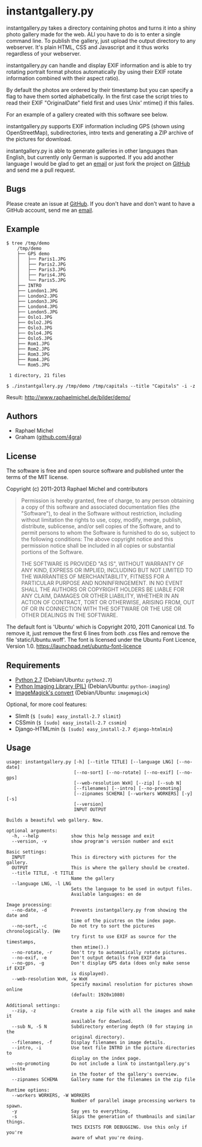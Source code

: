 instantgallery.py
=================

instantgallery.py takes a directory containing photos and turns it into a 
shiny photo gallery made for the web. ALl you have to do is to enter a single
command line. To publish the gallery, just upload the output directory to 
any webserver. It's plain HTML, CSS and Javascript and it thus works regardless 
of your webserver.

instantgallery.py can handle and display EXIF information and is able to try
rotating portrait format photos automatically (by using their EXIF rotate
information combined with their aspect ratio).

By default the photos are ordered by their timestamp but you can specify a flag to 
have them sorted alphabetically. In the first case the script tries to read 
their EXIF "OriginalDate" field first and uses Unix' mtime() if this failes.

For an example of a gallery created with this software see below.

instantgallery.py supports EXIF information including GPS (shown using 
OpenStreetMap), subdirectories, intro texts and generating a ZIP archive
of the pictures for download.

instantgallery.py is able to generate galleries in other languages than
English, but currently only German is supported. If you add another language
I would be glad to get an [email](<raphael@geeksfactory.de>) or just fork
the project on [GitHub](<https://github.com/raphaelm/instantgallery>) and
send me a pull request.

Bugs
----

Please create an issue at [GitHub](<https://github.com/raphaelm/instantgallery>).
If you don't have and don't want to have a GitHub account, send me an [email](<raphael@geeksfactory.de>).

Example
-------

    $ tree /tmp/demo
        /tmp/demo
        ├── GPS demo
        │   ├── Paris1.JPG
        │   ├── Paris2.JPG
        │   ├── Paris3.JPG
        │   ├── Paris4.JPG
        │   └── Paris5.JPG
        ├── INTRO
        ├── London1.JPG
        ├── London2.JPG
        ├── London3.JPG
        ├── London4.JPG
        ├── London5.JPG
        ├── Oslo1.JPG
        ├── Oslo2.JPG
        ├── Oslo3.JPG
        ├── Oslo4.JPG
        ├── Oslo5.JPG
        ├── Rom1.JPG
        ├── Rom2.JPG
        ├── Rom3.JPG
        ├── Rom4.JPG
        └── Rom5.JPG

     1 directory, 21 files

    $ ./instantgallery.py /tmp/demo /tmp/capitals --title "Capitals" -i -z
    
Result: http://www.raphaelmichel.de/bilder/demo/

Authors
-------
* Raphael Michel
* Graham ([github.com/4gra](https://github.com/4gra/instantgallery))

License
-------

The software is free and open source software and published unter the terms
of the MIT license.

Copyright (c) 2011-2013 Raphael Michel and contributors

> Permission is hereby granted, free of charge, to any person obtaining a copy of 
> this software and associated documentation files (the "Software"), to deal in the 
> Software without restriction, including without limitation the rights to use, copy, 
> modify, merge, publish, distribute, sublicense, and/or sell copies of the Software, 
> and to permit persons to whom the Software is furnished to do so, subject to the 
> following conditions:
> The above copyright notice and this permission notice shall be included in 
> all copies or substantial portions of the Software.
> 
> THE SOFTWARE IS PROVIDED "AS IS", WITHOUT WARRANTY OF ANY KIND, EXPRESS OR 
> IMPLIED, INCLUDING BUT NOT LIMITED TO THE WARRANTIES OF MERCHANTABILITY, 
> FITNESS FOR A PARTICULAR PURPOSE AND NONINFRINGEMENT. IN NO EVENT SHALL THE 
> AUTHORS OR COPYRIGHT HOLDERS BE LIABLE FOR ANY CLAIM, DAMAGES OR OTHER 
> LIABILITY, WHETHER IN AN ACTION OF CONTRACT, TORT OR OTHERWISE, ARISING 
> FROM, OUT OF OR IN CONNECTION WITH THE SOFTWARE OR THE USE OR OTHER 
> DEALINGS IN THE SOFTWARE.

The default font is 'Ubuntu' which is Copyright 2010, 2011 Canonical Ltd.
To remove it, just remove the first 6 lines from both .css files and
remove the file 'static/Ubuntu.woff'.
The font is licensed under the Ubuntu Font Licence, Version 1.0. 
https://launchpad.net/ubuntu-font-licence

Requirements
------------

* [Python 2.7](http://python.org/) (Debian/Ubuntu: `python2.7`)
* [Python Imaging Library (PIL)](http://www.pythonware.com/products/pil/) (Debian/Ubuntu: `python-imaging`)
* [ImageMagick's convert](http://imagemagick.org/) (Debian/Ubuntu: `imagemagick`)
        
Optional, for more cool features:

* SlimIt (`$ [sudo] easy_install-2.7 slimit`)
* CSSmin (`$ [sudo] easy_install-2.7 cssmin`)
* Django-HTMLmin (`$ [sudo] easy_install-2.7 django-htmlmin`)

Usage
-----
    usage: instantgallery.py [-h] [--title TITLE] [--language LNG] [--no-date]
                             [--no-sort] [--no-rotate] [--no-exif] [--no-gps]
                             [--web-resolution WxH] [--zip] [--sub N]
                             [--filenames] [--intro] [--no-promoting] 
                             [--zipnames SCHEMA] [--workers WORKERS] [-y] [-s]
                             [--version]
                             INPUT OUTPUT

    Builds a beautiful web gallery. Now.

    optional arguments:
      -h, --help            show this help message and exit
      --version, -v         show program's version number and exit

    Basic settings:
      INPUT                 This is directory with pictures for the gallery.
      OUTPUT                This is where the gallery should be created.
      --title TITLE, -t TITLE
                            Name the gallery
      --language LNG, -l LNG
                            Sets the language to be used in output files.
                            Available languages: en de

    Image processing:
      --no-date, -d         Prevents instantgallery.py from showing the date and
                            time of the picutres on the index page.
      --no-sort, -c         Do not try to sort the pictures chronologically. (We
                            try first to use EXIF as source for the timestamps,
                            then mtime().)
      --no-rotate, -r       Don't try to automatically rotate pictures.
      --no-exif, -e         Don't output details from EXIF data
      --no-gps, -g          Don't display GPS data (does only make sense if EXIF
                            is displayed).
      --web-resolution WxH, -w WxH
                            Specify maximal resolution for pictures shown online
                            (default: 1920x1080)

    Additional settings:
      --zip, -z             Create a zip file with all the images and make it
                            available for download.
      --sub N, -S N         Subdirectory entering depth (0 for staying in the
                            original directory).
      --filenames, -f       Display filenames in image details.
      --intro, -i           Use text file INTRO in the picture directories to
                            display on the index page.
      --no-promoting        Do not include a link to instantgallery.py's website
                            in the footer of the gallery's overview.
      --zipnames SCHEMA     Gallery name for the filenames in the zip file

    Runtime options:
      --workers WORKERS, -W WORKERS
                            Number of parallel image processing workers to spawn.
      -y                    Say yes to everything.
      -s                    Skips the generation of thumbnails and similar things.
                            THIS EXISTS FOR DEBUGGING. Use this only if you're
                            aware of what you're doing.
